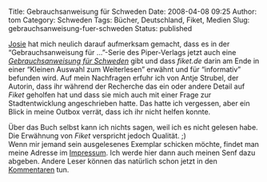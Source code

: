 Title: Gebrauchsanweisung für Schweden
Date: 2008-04-08 09:25
Author: tom
Category: Schweden
Tags: Bücher, Deutschland, Fiket, Medien
Slug: gebrauchsanweisung-fuer-schweden
Status: published

[Josie](http://wulle.se/wordpress/) hat mich neulich darauf aufmerksam
gemacht, dass es in der “Gebrauchsanweisung für …”-Serie des
Piper-Verlags jetzt auch eine [*Gebrauchsanweisung für
Schweden*](http://www.piper-verlag.de/gebrauch/buch.php?id=12562&page=buchaz&sort=buch&auswahl=G&pagenum=6)
gibt und dass *fiket.de* darin am Ende in einer “Kleinen Auswahl zum
Weiterlesen” erwähnt und für “informativ” befunden wird. Auf mein
Nachfragen erfuhr ich von Antje Strubel, der Autorin, dass ihr während
der Recherche das ein oder andere Detail auf *Fiket* geholfen hat und
dass sie mich auch mit einer Frage zur Stadtentwicklung angeschrieben
hatte. Das hatte ich vergessen, aber ein Blick in meine Outbox verrät,
dass ich ihr nicht helfen konnte.

Über das Buch selbst kann ich nichts sagen, weil ich es nicht gelesen
habe. Die Erwähnung von *Fiket* verspricht jedoch Qualität. ;)  
Wenn mir jemand sein ausgelesenes Exemplar schicken möchte, findet man
meine Adresse im [Impressum](http://www.fiket.de/impressum/). Ich werde
hier dann auch meinen Senf dazu abgeben. Andere Leser können das
natürlich schon jetzt in den
[Kommentaren](http://www.fiket.de/2008/04/08/gebrauchsanweisung-fuer-schweden/#comments)
tun.

